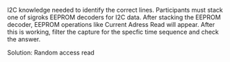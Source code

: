 I2C knowledge needed to identify the correct lines. Participants must stack one of sigroks EEPROM decoders for I2C data. After stacking the EEPROM decoder, EEPROM operations like Current Adress Read will appear. After this is working, filter the capture for the specfic time sequence and check the answer.

Solution: Random access read
